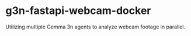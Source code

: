 # g3n-fastapi-webcam-docker
Utilizing multiple Gemma 3n agents to analyze webcam footage in parallel.
